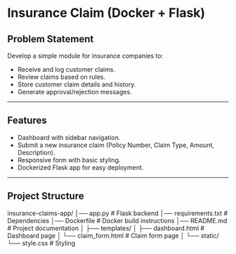# Insurance Claim (Docker + Flask)

## Problem Statement
Develop a simple module for insurance companies to:
- Receive and log customer claims.
- Review claims based on rules.
- Store customer claim details and history.
- Generate approval/rejection messages.

---

## Features
- Dashboard with sidebar navigation.
- Submit a new insurance claim (Policy Number, Claim Type, Amount, Description).
- Responsive form with basic styling.
- Dockerized Flask app for easy deployment.

---

## Project Structure
insurance-claims-app/
│── app.py              # Flask backend
│── requirements.txt    # Dependencies
│── Dockerfile          # Docker build instructions
│── README.md           # Project documentation
│
├── templates/
│   ├── dashboard.html  # Dashboard page
│   └── claim_form.html # Claim form page
│
└── static/
    └── style.css       # Styling

